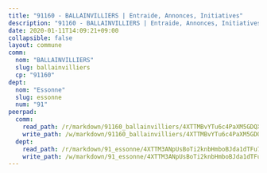 ```yaml
---
title: "91160 - BALLAINVILLIERS | Entraide, Annonces, Initiatives"
description: "91160 - BALLAINVILLIERS | Entraide, Annonces, Initiatives"
date: 2020-01-11T14:09:21+09:00
collapsible: false
layout: commune
comm:
  nom: "BALLAINVILLIERS"
  slug: ballainvilliers
  cp: "91160"
dept:
  nom: "Essonne"
  slug: essonne
  num: "91"
peerpad:
  comm:
    read_path: /r/markdown/91160_ballainvilliers/4XTTMBvYTu6c4PaXM5GDQX4mQ8SigXce1573SrFQuLizvqnDV
    write_path: /w/markdown/91160_ballainvilliers/4XTTMBvYTu6c4PaXM5GDQX4mQ8SigXce1573SrFQuLizvqnDV-K3TgUH6BoBRhjbdTyjgZRQThN7JJWy7mQqRqtuqb5f3nVXrvsVqK6bxbT8WcsEiFJfhicSwGCXME5fGPBXf6BQfaG5r4KSqSFXbtB4HsEBRdWv1DsyzG5F9tGVJuzAegTZpmmqRh
  dept:
    read_path: /r/markdown/91_essonne/4XTTM3ANpUsBoTi2knbHmboBJda1dTFu7ky8ZK9dB2RyMMfWF
    write_path: /w/markdown/91_essonne/4XTTM3ANpUsBoTi2knbHmboBJda1dTFu7ky8ZK9dB2RyMMfWF-K3TgUyWqeJSocSvH4aaj1ao8GVHVL7XNdUYQ4QUUeH9BAdnr24zoBJ2C3FCPvjfnNG6dyrzadtyfizxGKpMjZFU9wDjSpA4g6VtDcxL8iEmbLsyV9TFoF7XzgcRopbNZHgpYvcW3
---
```


